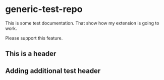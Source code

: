 # generic-test-repo


This is some test documentation. That show how my extension is going to work.


Please support this feature.

## This is a header

## Adding additional test header
